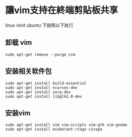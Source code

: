 # 讓vim支持在終端剪貼板共享 

linux mint ubuntu 下按照以下执行

## 卸载 vim

```Shell
sudo apt-get remove --purge vim
```

## 安装相关软件包

```Shell
sudo apt-get install build-essential  
sudo apt-get install ncurses-dev  
sudo apt-get install xorg-dev  
sudo apt-get install libgtk2.0-dev  
```

## 安装vim

```Shell
sudo apt-get install vim vim-scripts vim-gtk vim-gnome  
sudo apt-get install exuberant-ctags cscope  
```
